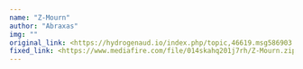 ```yaml
---
name: "Z-Mourn"
author: "Abraxas"
img: ""
original_link: <https://hydrogenaud.io/index.php/topic,46619.msg586903.html#msg586903>
fixed_link: <https://www.mediafire.com/file/014skahq201j7rh/Z-Mourn.zip>
---
```

